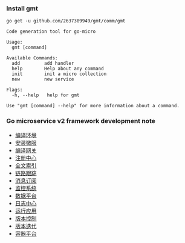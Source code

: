 ### Install gmt

```shell
go get -u github.com/2637309949/gmt/comm/gmt
```

```
Code generation tool for go-micro

Usage:
  gmt [command]

Available Commands:
  add         add handler
  help        Help about any command
  init        init a micro collection
  new         new service

Flags:
  -h, --help   help for gmt

Use "gmt [command] --help" for more information about a command.
```

### Go microservice v2 framework development note

- [编译环境](./docs/编译环境.md)
- [安装微服](./docs/安装微服.md)
- [编译网关](./docs/编译网关.md)
- [注册中心](./docs/注册中心.md)
- [全文索引](./docs/全文索引.md)
- [链路跟踪](./docs/链路跟踪.md)
- [消息订阅](./docs/消息订阅.md)
- [监控系统](./docs/监控系统.md)
- [数据平台](./docs/数据平台.md)
- [日志中心](./docs/日志中心.md)
- [运行应用](./docs/运行应用.md)
- [版本控制](./docs/版本控制.md)
- [版本迭代](./docs/版本迭代.md)
- [容器平台](./docs/容器平台.md)